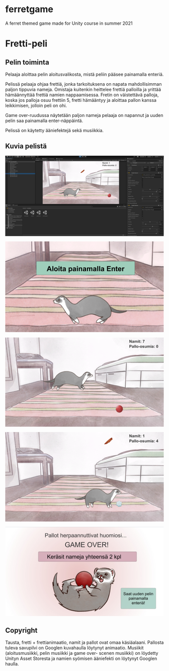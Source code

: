 # ferretgame

A ferret themed game made for Unity course in summer 2021

# Fretti-peli

## Pelin toiminta

Pelaaja aloittaa pelin aloitusvalikosta, mistä peliin pääsee painamalla enteriä.

Pelissä pelaaja ohjaa frettiä, jonka tarkoituksena on napata mahdollisimman paljon tippuvia
nameja. Omistaja kuitenkin heittelee frettiä palloilla ja yrittää hämäännyttää frettiä namien
nappaamisessa. Fretin on väistettävä palloja, koska jos palloja osuu frettiin 5, fretti hämääntyy
ja aloittaa pallon kanssa leikkimisen, jolloin peli on ohi.

Game over-ruudussa näytetään paljon nameja pelaaja on napannut ja uuden pelin saa painamalla
enter-näppäintä.

Pelissä on käytetty ääniefektejä sekä musiikkia.

## Kuvia pelistä

![alt text](2d_fretti6.png)

![alt text](2d_fretti1.png)

![alt text](2d_fretti5.png)

![alt text](2d_fretti3.png)

![alt text](2d_fretti4.png)

## Copyright

Tausta, fretti + frettianimaatio, namit ja pallot ovat omaa käsiäalaani. Pallosta tuleva savupilvi
on Googlen kuvahaulla löytynyt animaatio. Musiikit (aloitusmusiikki, pelin musiikki ja game over-
scenen musiikki) on löydetty Unityn Asset Storesta ja namien syömisen ääniefekti on löytynyt
Googlen haulla.
